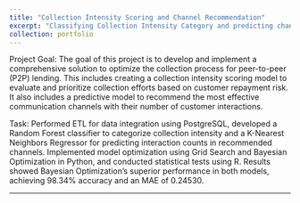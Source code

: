 ```yaml
---
title: "Collection Intensity Scoring and Channel Recommendation"
excerpt: "Classifying Collection Intensity Category and predicting channel recommendation based on P2P Lending customers' data and Python libraries<br/><img src='/images/pf1.png style= width:'250px' height:'250px'><img src='/images/pf1.1.png' style= width:'250px' height:'250px'>"
collection: portfolio
---
```


Project Goal: The goal of this project is to develop and implement a comprehensive solution to optimize the collection process for peer-to-peer (P2P) lending. This includes creating a collection intensity scoring model to evaluate and prioritize collection efforts based on customer repayment risk. It also includes a predictive model to recommend the most effective communication channels with their number of customer interactions. 

Task: Performed ETL for data integration using PostgreSQL, developed a Random Forest classifier to categorize collection intensity and a K-Nearest Neighbors Regressor for predicting interaction counts in recommended channels. Implemented model optimization using Grid Search and Bayesian Optimization in Python, and conducted statistical tests using R. Results showed Bayesian Optimization’s superior performance in both models, achieving 98.34% accuracy and an MAE of 0.24530.

---
